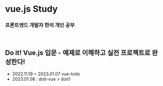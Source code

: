# vue.js Study 
### 프론트엔드 개발자 한의 개인 공부
<br/>

## Do it! Vue.js 입문 - 예제로 이해하고 실전 프로젝트로 완성한다!
- 2022.11.19 ~ 2023.01.07 vue-todo<br />
- 2023.01.08 : doit-vue > doit1
